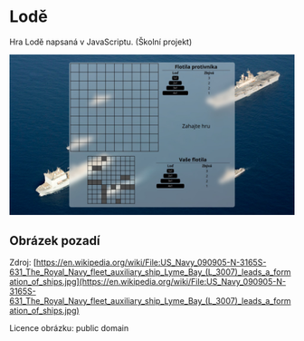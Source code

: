 # Lodě

Hra Lodě napsaná v JavaScriptu. (Školní projekt)

![Screenshot](img/screenshot.jpg)

## Obrázek pozadí

Zdroj: [https://en.wikipedia.org/wiki/File:US_Navy_090905-N-3165S-631_The_Royal_Navy_fleet_auxiliary_ship_Lyme_Bay_(L_3007)_leads_a_formation_of_ships.jpg](https://en.wikipedia.org/wiki/File:US_Navy_090905-N-3165S-631_The_Royal_Navy_fleet_auxiliary_ship_Lyme_Bay_(L_3007)_leads_a_formation_of_ships.jpg)

Licence obrázku: public domain 
